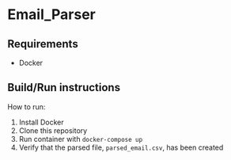 # Email_Parser

## Requirements
- Docker

## Build/Run instructions
How to run:

1. Install Docker
2. Clone this repository
3. Run container with ```docker-compose up```
4. Verify that the parsed file, ```parsed_email.csv```, has been created


